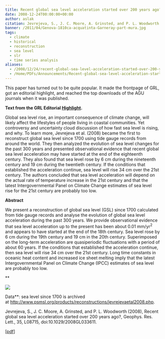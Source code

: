 ```yaml
---
title: Recent global sea level acceleration started over 200 years ago?
date: 2008-12-24T00:00:00+00:00
author: aslak
citation: Jevrejeva, S., J. C. Moore, A. Grinsted, and P. L. Woodworth (2008), Recent global sea level acceleration started over 200 years ago?, Geophys. Res. Lett., 35, L08715, doi:10.1029/2008GL033611.
banner: /2011/04/Genova-1810ca-acquatinta-Garneray-part-mura.jpg
tags:
  - climate
  - historical
  - reconstruction
  - sea level
  - slr
  - time series analysis
aliases:
  - /2008/12/24/recent-global-sea-level-acceleration-started-over-200-years-ago/
  - /Home/PDFs/Announcements/Recent-global-sea-level-acceleration-started-over-200-years-ago-
---
```

This paper has turned out to be quite popular. It made the frontpage of GRL, got an editorial highlight, and reached the top downloads of the AGU journals when it was published.
<!--more--> 
**Text from the GRL Editorial [Highlight](http://www.agu.org/journals/scripts/highlight.php?pid=2008GL033611).**

Global sea level rise, an important consequence of climate change, will likely affect the lifestyles of people living in coastal communities. Yet controversy and uncertainty cloud discussion of how fast sea level is rising, and why. To learn more, Jevrejeva et al. (2008) became the first to reconstruct global sea level since 1700 using tide gauge records from around the world. They then analyzed the evolution of sea level changes for the past 300 years and presented observational evidence that recent global sea level acceleration may have started at the end of the eighteenth century. They also found that sea level rose by 6 cm during the nineteenth century and 19 cm during the twentieth century. If the conditions that established the acceleration continue, sea level will rise 34 cm over the 21st century. The authors concluded that sea level acceleration will depend on the actual rate of temperature increase in the 21st century and that the latest Intergovernmental Panel on Climate Change estimates of sea level rise for the 21st century are probably too low.

**Abstract**

We present a reconstruction of global sea level (GSL) since 1700 calculated from tide gauge records and analyse the evolution of global sea level acceleration during the past 300 years. We provide observational evidence that sea level acceleration up to the present has been about 0.01 mm/yr<sup>2</sup> and appears to have started at the end of the 18th century. Sea level rose by 6 cm during the 19th century and 19 cm in the 20th century. Superimposed on the long-term acceleration are quasiperiodic fluctuations with a period of about 60 years. If the conditions that established the acceleration continue, then sea level will rise 34 cm over the 21st century. Long time constants in oceanic heat content and increased ice sheet melting imply that the latest Intergovernmental Panel on Climate Change (IPCC) estimates of sea level are probably too low.

**

![](/2016/02/grl-cover.jpg)

Data**: sea level since 1700 is archived at <http://www.psmsl.org/products/reconstructions/jevrejevaetal2008.php>.

Jevrejeva, S., J. C. Moore, A. Grinsted, and P. L. Woodworth (2008), Recent global sea level acceleration started over 200 years ago?, Geophys. Res. Lett., 35, L08715, doi:10.1029/2008GL033611.

[[pdf](/pdf/jevrejeva-GRL08-recent-sea-level-acc-started-200yrs-ago.pdf)]
